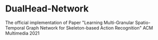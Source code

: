 # DualHead-Network
The official implementation of Paper "Learning Multi-Granular Spatio-Temporal Graph Network for Skeleton-based Action Recognition" ACM Multimedia 2021
